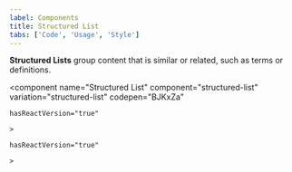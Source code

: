 ```yaml
---
label: Components
title: Structured List
tabs: ['Code', 'Usage', 'Style']
---
```


**Structured Lists** group content that is similar or related, such as terms or definitions.

<component 
    name="Structured List"
    component="structured-list" 
    variation="structured-list"
    codepen="BJKxZa"
    
    hasReactVersion="true"
    
    >
</component>
<component 
    name="Structured List with selection"
    component="structured-list" 
    variation="structured-list--selection"
    codepen="qpZYmK"
    
    hasReactVersion="true"
    
    >
</component>
<component-docs component="structured-list"></component-docs>
